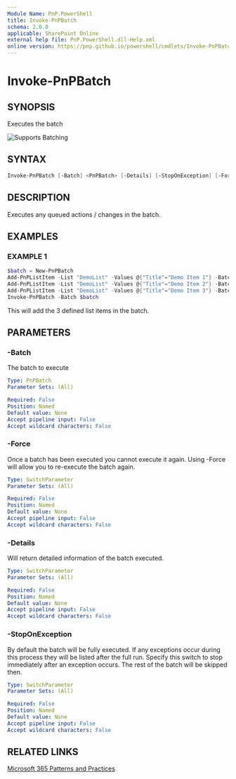 ```yaml
---
Module Name: PnP.PowerShell
title: Invoke-PnPBatch
schema: 2.0.0
applicable: SharePoint Online
external help file: PnP.PowerShell.dll-Help.xml
online version: https://pnp.github.io/powershell/cmdlets/Invoke-PnPBatch.html
---
```

 
# Invoke-PnPBatch

## SYNOPSIS

Executes the batch

![Supports Batching](../images/batching/Batching.png)

## SYNTAX

```powershell
Invoke-PnPBatch [-Batch] <PnPBatch> [-Details] [-StopOnException] [-Force]
```

## DESCRIPTION

Executes any queued actions / changes in the batch.

## EXAMPLES

### EXAMPLE 1

```powershell
$batch = New-PnPBatch
Add-PnPListItem -List "DemoList" -Values @{"Title"="Demo Item 1"} -Batch $batch
Add-PnPListItem -List "DemoList" -Values @{"Title"="Demo Item 2"} -Batch $batch
Add-PnPListItem -List "DemoList" -Values @{"Title"="Demo Item 3"} -Batch $batch
Invoke-PnPBatch -Batch $batch
```

This will add the 3 defined list items in the batch.

## PARAMETERS

### -Batch

The batch to execute

```yaml
Type: PnPBatch
Parameter Sets: (All)

Required: False
Position: Named
Default value: None
Accept pipeline input: False
Accept wildcard characters: False
```

### -Force

Once a batch has been executed you cannot execute it again. Using -Force will allow you to re-execute the batch again.

```yaml
Type: SwitchParameter
Parameter Sets: (All)

Required: False
Position: Named
Default value: None
Accept pipeline input: False
Accept wildcard characters: False
```

### -Details

Will return detailed information of the batch executed.

```yaml
Type: SwitchParameter
Parameter Sets: (All)

Required: False
Position: Named
Default value: None
Accept pipeline input: False
Accept wildcard characters: False
```

### -StopOnException

By default the batch will be fully executed. If any exceptions occur during this process they will be listed after the full run. Specify this switch to stop immediately after an exception occurs. The rest of the batch will be skipped then.

```yaml
Type: SwitchParameter
Parameter Sets: (All)

Required: False
Position: Named
Default value: None
Accept pipeline input: False
Accept wildcard characters: False
```

## RELATED LINKS

[Microsoft 365 Patterns and Practices](https://aka.ms/m365pnp)

